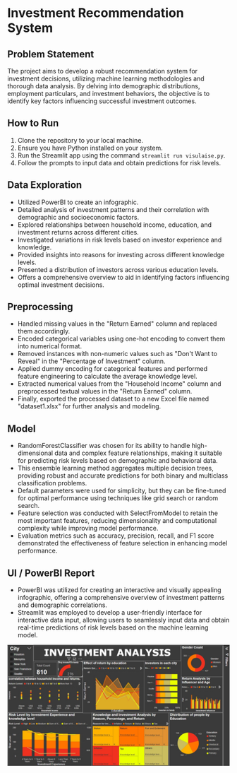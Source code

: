 # Investment Recommendation System

## Problem Statement

The project aims to develop a robust recommendation system for investment decisions, utilizing machine learning methodologies and thorough data analysis. By delving into demographic distributions, employment particulars, and investment behaviors, the objective is to identify key factors influencing successful investment outcomes.

## How to Run

1. Clone the repository to your local machine.
2. Ensure you have Python installed on your system.
4. Run the Streamlit app using the command `streamlit run visulaise.py`.
5. Follow the prompts to input data and obtain predictions for risk levels.


## Data Exploration

- Utilized PowerBI to create an infographic.
- Detailed analysis of investment patterns and their correlation with demographic and socioeconomic factors.
- Explored relationships between household income, education, and investment returns across different cities.
- Investigated variations in risk levels based on investor experience and knowledge.
- Provided insights into reasons for investing across different knowledge levels.
- Presented a distribution of investors across various education levels.
- Offers a comprehensive overview to aid in identifying factors influencing optimal investment decisions.

## Preprocessing

- Handled missing values in the "Return Earned" column and replaced them accordingly.
- Encoded categorical variables using one-hot encoding to convert them into numerical format.
- Removed instances with non-numeric values such as "Don't Want to Reveal" in the "Percentage of Investment" column.
- Applied dummy encoding for categorical features and performed feature engineering to calculate the average knowledge level.
- Extracted numerical values from the "Household Income" column and preprocessed textual values in the "Return Earned" column.
- Finally, exported the processed dataset to a new Excel file named "dataset1.xlsx" for further analysis and modeling.

## Model

- RandomForestClassifier was chosen for its ability to handle high-dimensional data and complex feature relationships, making it suitable for predicting risk levels based on demographic and behavioral data.
- This ensemble learning method aggregates multiple decision trees, providing robust and accurate predictions for both binary and multiclass classification problems.
- Default parameters were used for simplicity, but they can be fine-tuned for optimal performance using techniques like grid search or random search.
- Feature selection was conducted with SelectFromModel to retain the most important features, reducing dimensionality and computational complexity while improving model performance.
- Evaluation metrics such as accuracy, precision, recall, and F1 score demonstrated the effectiveness of feature selection in enhancing model performance.

## UI / PowerBI Report

- PowerBI was utilized for creating an interactive and visually appealing infographic, offering a comprehensive overview of investment patterns and demographic correlations.
- Streamlit was employed to develop a user-friendly interface for interactive data input, allowing users to seamlessly input data and obtain real-time predictions of risk levels based on the machine learning model.

![Sample Image](powerBI_dashboard.jpg)
